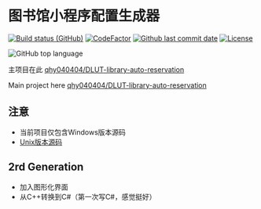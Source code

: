 # 图书馆小程序配置生成器

[![Build status (GitHub)](https://img.shields.io/github/workflow/status/qhy040404/Library-reservation-configGenerator/Compile-CI/master?label=Compile&logo=github&cacheSeconds=600)](https://github.com/qhy040404/Library-reservation-configGenerator/actions)
[![CodeFactor](https://www.codefactor.io/repository/github/qhy040404/library-reservation-configgenerator/badge)](https://www.codefactor.io/repository/github/qhy040404/library-reservation-configgenerator)
[![Github last commit date](https://img.shields.io/github/last-commit/qhy040404/Library-reservation-configGenerator.svg?label=Updated&logo=github&cacheSeconds=600)](https://github.com/qhy040404/Library-reservation-configGenerator/commits)
[![License](https://img.shields.io/github/license/qhy040404/Library-reservation-configGenerator.svg?label=License&logo=github&cacheSeconds=2592000)](https://github.com/qhy040404/Library-reservation-configGenerator/blob/master/LICENSE)

![GitHub top language](https://img.shields.io/github/languages/top/qhy040404/Library-reservation-configGenerator)

主项目在此 [qhy040404/DLUT-library-auto-reservation](https://github.com/qhy040404/DLUT-library-auto-reservation)

Main project here [qhy040404/DLUT-library-auto-reservation](https://github.com/qhy040404/DLUT-library-auto-reservation)

## 注意
- 当前项目仅包含Windows版本源码
- [Unix版本源码](https://github.com/qhy040404/Library-reservation-configGenerator-Unix)

## 2rd Generation
- 加入图形化界面
- 从C++转换到C#（第一次写C#，感觉挺好）
